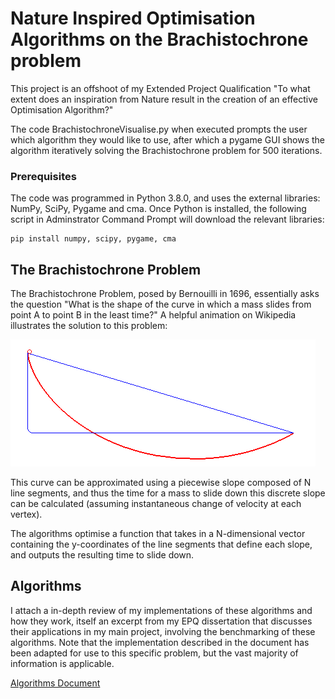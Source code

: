 # Nature Inspired Optimisation Algorithms on the Brachistochrone problem

This project is an offshoot of my Extended Project Qualification "To what extent does an inspiration from Nature result in the creation of an effective Optimisation Algorithm?"

The code BrachistochroneVisualise.py when executed prompts the user which algorithm they would like to use, after which a pygame GUI shows the algorithm iteratively solving the Brachistochrone problem for 500 iterations.

### Prerequisites

The code was programmed in Python 3.8.0, and uses the external libraries: NumPy, SciPy, Pygame and cma. Once Python is installed, the following script in Adminstrator Command Prompt will download the relevant libraries:

```
pip install numpy, scipy, pygame, cma
```

## The Brachistochrone Problem

The Brachistochrone Problem, posed by Bernouilli in 1696, essentially asks the question "What is the shape of the curve in which a mass slides from point A to point B in the least time?" A helpful animation on Wikipedia illustrates the solution to this problem:

![Brachistochrone](/Brachistochrone/Brachistochrone.gif)

This curve can be approximated using a piecewise slope composed of N line segments, and thus the time for a mass to slide down this discrete slope can be calculated (assuming instantaneous change of velocity at each vertex).

The algorithms optimise a function that takes in a N-dimensional vector containing the y-coordinates of the line segments that define each slope, and outputs the resulting time to slide down.

## Algorithms

I attach a in-depth review of my implementations of these algorithms and how they work, itself an excerpt from my EPQ dissertation that discusses their applications in my main project, involving the benchmarking of these algorithms. Note that the implementation described in the document has been adapted for use to this specific problem, but the vast majority of information is applicable.

[Algorithms Document](https://github.com/raahweng/Nature-Inspired-Optimisation/blob/master/Brachistochrone/Algorithms.docx)

